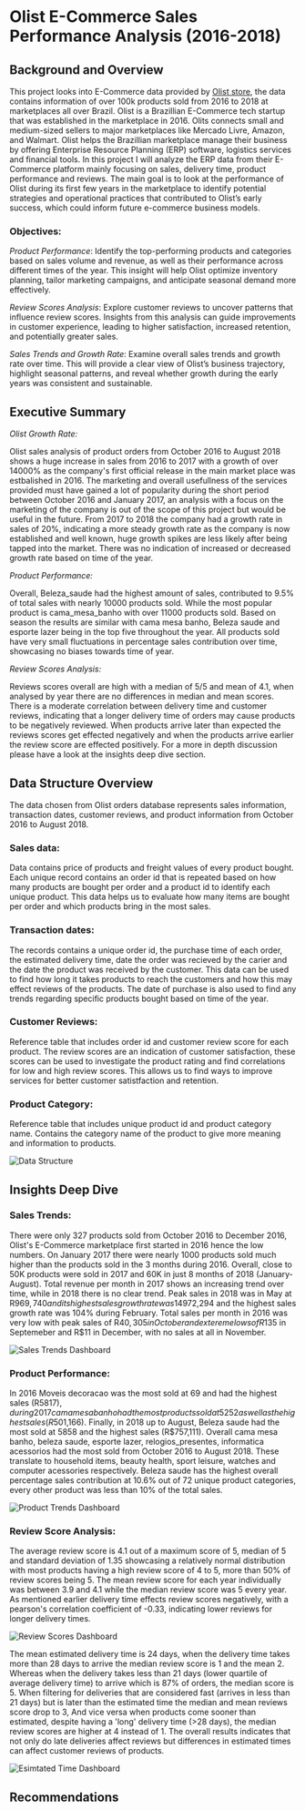 # Olist E-Commerce Sales Performance Analysis (2016-2018)

## Background and Overview

This project looks into E-Commerce data provided by [Olist store](https://www.olist.com/), the data contains information of over 100k products sold from 2016 to 2018 at marketplaces all over Brazil. Olist is a Brazillian E-Commerce tech startup that was established in the marketplace in 2016. Olits connects small and medium-sized sellers to major marketplaces like Mercado Livre, Amazon, and Walmart. Olist helps the Brazillian marketplace manage their business by offering Enterprise Resource Planning (ERP) software, logistics services and financial tools. In this project I will analyze the ERP data from their E-Commerce platform mainly focusing on sales, delivery time, product performance and reviews. The main goal is to look at the performance of Olist during its first few years in the marketplace to identify potential strategies and operational practices that contributed to Olist’s early success, which could inform future e-commerce business models.

### Objectives:

*Product Performance*: Identify the top-performing products and categories based on sales volume and revenue, as well as their performance across different times of the year. This insight will help Olist optimize inventory planning, tailor marketing campaigns, and anticipate seasonal demand more effectively.

*Review Scores Analysis*: Explore customer reviews to uncover patterns that influence review scores. Insights from this analysis can guide improvements in customer experience, leading to higher satisfaction, increased retention, and potentially greater sales.

*Sales Trends and Growth Rate*: Examine overall sales trends and growth rate over time. This will provide a clear view of Olist’s business trajectory, highlight seasonal patterns, and reveal whether growth during the early years was consistent and sustainable.

## Executive Summary

*Olist Growth Rate:*

 Olist sales analysis of product orders from October 2016 to August 2018 shows a huge increase in sales from 2016 to 2017 with a growth of over 14000% as the company's first official release in the main market place was estbalished in 2016. The marketing and overall usefullness of the services provided must have gained a lot of popularity during the short period between October 2016 and January 2017, an analysis with a focus on the marketing of the company is out of the scope of this project but would be useful in the future. From 2017 to 2018 the company had a growth rate in sales of 20%, indicating a more steady growth rate as the company is now established and well known, huge growth spikes are less likely after being tapped into the market. There was no indication of increased or decreased growth rate based on time of the year.

*Product Performance:*

 Overall, Beleza_saude had the highest amount of sales, contributed to 9.5% of total sales with nearly 10000 products sold. While the most popular product is cama_mesa_banho with over 11000 products sold. Based on season the results are similar with cama mesa banho, Beleza saude and esporte lazer being in the top five throughout the year. All products sold have very small fluctuations in percentage sales contribution over time, showcasing no biases towards time of year.

*Review Scores Analysis:*

 Reviews scores overall are high with a median of 5/5 and mean of 4.1, when analysed by year there are no differences in median and mean scores. There is a moderate correlation between delivery time and customer reviews, indicating that a longer delivery time of orders may cause products to be negatively reviewed. When products arrive later than expected the reviews scores get effected negatively and when the products arrive earlier the review score are effected positively. For a more in depth discussion please have a look at the insights deep dive section.

## Data Structure Overview

The data chosen from Olist orders database represents sales information, transaction dates, customer reviews, and product information from October 2016 to August 2018.

### Sales data: 
Data contains price of products and freight values of every product bought. Each unique record contains an order id that is repeated based on how many products are bought per order and a product id to identify each unique product. This data helps us to evaluate how many items are bought per order and which products bring in the most sales. 

### Transaction dates: 
The records contains a unique order id, the purchase time of each order, the estimated delivery time, date the order was recieved by the carier and the date the product was received by the customer. This data can be used to find how long it takes products to reach the customers and how this may effect reviews of the products. The date of purchase is also used to find any trends regarding specific products bought based on time of the year.

### Customer Reviews:
Reference table that includes order id and customer review score for each product. The review scores are an indication of customer satisfaction, these scores can be used to investigate the product rating and find correlations for low and high review scores. This allows us to find ways to improve services for better customer satistfaction and retention.

### Product Category:
Reference table that includes unique product id and product category name. Contains the category name of the product to give more meaning and information to products.


![Data Structure](img/Visualisation.png)


## Insights Deep Dive

### Sales Trends:

 There were only 327 products sold from October 2016 to December 2016, Olist's E-Commerce marketplace first started in 2016 hence the low numbers. On January 2017 there were nearly 1000 products sold much higher than the products sold in the 3 months during 2016. Overall, close to 50K products were sold in 2017 and 60K in just 8 months of 2018 (January-August). Total revenue per month in 2017 shows an increasing trend over time, while in 2018 there is no clear trend. Peak sales in 2018 was in May at R$969,740 and its highest sales growth rate was 14% during March. For 2017 the peak revenue was in November at R$972,294 and the highest sales growth rate was 104% during February. Total sales per month in 2016 was very low with peak sales of R$40,305 in October and extereme lows of R$135 in Septemeber and R$11 in December, with no sales at all in November. 

 ![Sales Trends Dashboard](img/Sales_Trends.png)

### Product Performance:

 In 2016 Moveis decoracao was the most sold at 69 and had the highest sales (R$5817), during 2017 cama mesa banho had the most products sold at 5252 as well as the highest sales(R$501,166). Finally, in 2018 up to August, Beleza saude had the most sold at 5858 and the highest sales (R$757,111). Overall cama mesa banho, beleza saude, esporte lazer, relogios_presentes, informatica acessorios had the most sold from October 2016 to August 2018. These translate to household items, beauty health, sport leisure, watches and computer acessories respectively. Beleza saude has the highest overall percentage sales contribution at 10.6% out of 72 unique product categories, every other product was less than 10% of the total sales.

  ![Product Trends Dashboard](img/Product_Trends.png)

### Review Score Analysis:

The average review score is 4.1 out of a maximum score of 5, median of 5 and standard deviation of 1.35 showcasing a relatively normal distribution with most products having a high review score of 4 to 5, more than 50% of review scores being 5. The mean review score for each year individually was between 3.9 and 4.1 while the median review score was 5 every year. As mentioned earlier delivery time effects review scores negatively, with a pearson's correlation coefficient of -0.33, indicating lower reviews for longer delivery times.

 ![Review Scores Dashboard](img/Review_Scores.png)

 The mean estimated delivery time is 24 days, when the delivery time takes more than 28 days to arrive the median review score is 1 and the mean 2. Whereas when the delivery takes less than 21 days (lower quartile of average delivery time) to arrive which is 87% of orders, the median score is 5. When filtering for deliveries that are considered fast (arrives in less than 21 days) but is later than the estimated time the median and mean reviews score drop to 3,  And vice versa when products come sooner than estimated, despite having a 'long' delivery time (>28 days), the median review scores are higher at 4 instead of 1. The overall results indicates that not only do late deliveries affect reviews but differences in estimated times can affect customer reviews of products.

 ![Esimtated Time Dashboard](img/Estimated_Times.png)

## Recommendations

